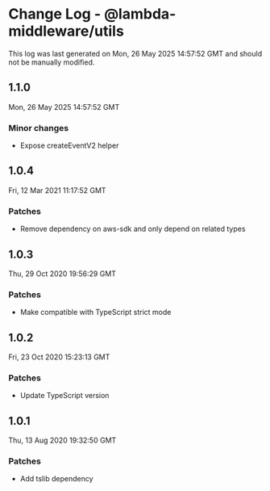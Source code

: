 # Change Log - @lambda-middleware/utils

This log was last generated on Mon, 26 May 2025 14:57:52 GMT and should not be manually modified.

## 1.1.0
Mon, 26 May 2025 14:57:52 GMT

### Minor changes

- Expose createEventV2 helper

## 1.0.4
Fri, 12 Mar 2021 11:17:52 GMT

### Patches

- Remove dependency on aws-sdk and only depend on related types

## 1.0.3
Thu, 29 Oct 2020 19:56:29 GMT

### Patches

- Make compatible with TypeScript strict mode

## 1.0.2
Fri, 23 Oct 2020 15:23:13 GMT

### Patches

- Update TypeScript version

## 1.0.1
Thu, 13 Aug 2020 19:32:50 GMT

### Patches

- Add tslib dependency

